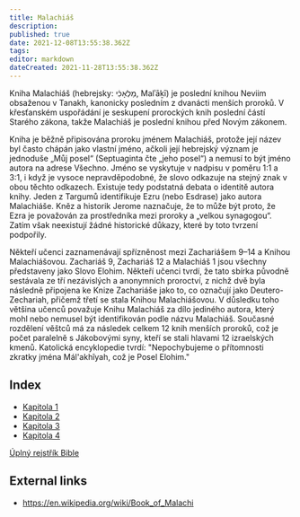 ```yaml
---
title: Malachiáš
description: 
published: true
date: 2021-12-08T13:55:38.362Z
tags: 
editor: markdown
dateCreated: 2021-11-28T13:55:38.362Z
---
```


Kniha Malachiáš (hebrejsky: מַלְאָכִ֔י, Malʾāḵī) je poslední knihou Neviim obsaženou v Tanakh, kanonicky posledním z dvanácti menších proroků. V křesťanském uspořádání je seskupení prorockých knih poslední částí Starého zákona, takže Malachiáš je poslední knihou před Novým zákonem.

Kniha je běžně připisována proroku jménem Malachiáš, protože její název byl často chápán jako vlastní jméno, ačkoli její hebrejský význam je jednoduše „Můj posel“ (Septuaginta čte „jeho posel“) a nemusí to být jméno autora na adrese Všechno. Jméno se vyskytuje v nadpisu v poměru 1:1 a 3:1, i když je vysoce nepravděpodobné, že slovo odkazuje na stejný znak v obou těchto odkazech. Existuje tedy podstatná debata o identitě autora knihy. Jeden z Targumů identifikuje Ezru (nebo Esdrase) jako autora Malachiáše. Kněz a historik Jerome naznačuje, že to může být proto, že Ezra je považován za prostředníka mezi proroky a „velkou synagogou“. Zatím však neexistují žádné historické důkazy, které by toto tvrzení podpořily.

Někteří učenci zaznamenávají spřízněnost mezi Zachariášem 9–14 a Knihou Malachiášovou. Zachariáš 9, Zachariáš 12 a Malachiáš 1 jsou všechny představeny jako Slovo Elohim. Někteří učenci tvrdí, že tato sbírka původně sestávala ze tří nezávislých a anonymních proroctví, z nichž dvě byla následně připojena ke Knize Zachariáše jako to, co označují jako Deutero-Zechariah, přičemž třetí se stala Knihou Malachiášovou. V důsledku toho většina učenců považuje Knihu Malachiáš za dílo jediného autora, který mohl nebo nemusel být identifikován podle názvu Malachiáš. Současné rozdělení věštců má za následek celkem 12 knih menších proroků, což je počet paralelně s Jákobovými syny, kteří se stali hlavami 12 izraelských kmenů. Katolická encyklopedie tvrdí: "Nepochybujeme o přítomnosti zkratky jména Mál'akhîyah, což je Posel Elohim."

## Index

- [Kapitola 1](/cs/Bible/Malachi/1)
- [Kapitola 2](/cs/Bible/Malachi/2)
- [Kapitola 3](/cs/Bible/Malachi/3)
- [Kapitola 4](/cs/Bible/Malachi/4)


[Úplný rejstřík Bible](/cs/index/bible)


## External links

- https://en.wikipedia.org/wiki/Book_of_Malachi